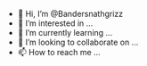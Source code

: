 - 👋 Hi, I’m @Bandersnathgrizz
- 👀 I’m interested in ...
- 🌱 I’m currently learning ...
- 💞️ I’m looking to collaborate on ...
- 📫 How to reach me ...

<!---
Bandersnathgrizz/Bandersnathgrizz is a ✨ special ✨ repository because its `README.md` (this file) appears on your GitHub profile.
You can click the Preview link to take a look at your changes.
--->
